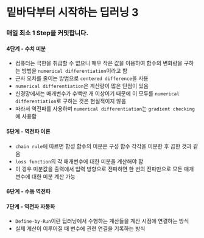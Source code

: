 # 밑바닥부터 시작하는 딥러닝 3
### 매일 최소 1 Step을 커밋합니다.
#### 4단계 - 수치 미분
- 컴퓨터는 극한을 취급할 수 없으니 매우 작은 값을 이용하여 함수의 변화량을 구하는 방법을 `numerical differentiation`이라고 함
- 근사 오차를 줄이는 방법으로 `centered difference`을 사용
- `numerical differentiation`은 계산량이 많은 단점이 있음
- 신경망에서는 매개변수가 수백만 개 이상이기 때문에 이 모두를 `numerical differentiation`로 구하는 것은 현실적이지 않음
- 따라서 역전파를 사용하며 `numerical differentiation`는 `gradient checking`에 사용함
#### 5단계 - 역전파 이론
- `chain rule`에 따르면 합성 함수의 미분은 구성 함수 각각을 미분한 후 곱한 것과 같음
- `loss function`의 각 매개변수에 대한 미분을 계산해야 함
- 이 경우 미분값을 출력에서 입력 방향으로 전파하면 한 번의 전파만으로 모든 매개변수에 대한 미분 계산 가능
#### 6단계 - 수동 역전파
#### 7단계 - 역전파 자동화
- `Define-by-Run`이란 딥러닝에서 수행하는 계산들을 계산 시점에 연결하는 방식
- 실제 계산이 이루어질 때 변수에 관련 연결을 기록하는 방식
